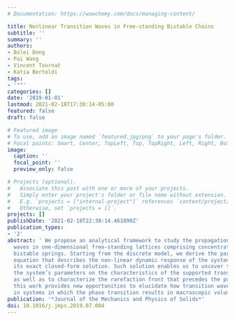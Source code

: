 ```yaml
---
# Documentation: https://wowchemy.com/docs/managing-content/

title: Nonlinear Transition Waves in Free-standing Bistable Chains
subtitle: ''
summary: ''
authors:
- Bolei Deng
- Pai Wang
- Vincent Tournat
- Katia Bertoldi
tags:
- '""'
categories: []
date: '2019-01-01'
lastmod: 2021-02-18T17:38:14-05:00
featured: false
draft: false

# Featured image
# To use, add an image named `featured.jpg/png` to your page's folder.
# Focal points: Smart, Center, TopLeft, Top, TopRight, Left, Right, BottomLeft, Bottom, BottomRight.
image:
  caption: ''
  focal_point: ''
  preview_only: false

# Projects (optional).
#   Associate this post with one or more of your projects.
#   Simply enter your project's folder or file name without extension.
#   E.g. `projects = ["internal-project"]` references `content/project/deep-learning/index.md`.
#   Otherwise, set `projects = []`.
projects: []
publishDate: '2021-02-18T22:38:14.461890Z'
publication_types:
- '2'
abstract: ' We propose an analytical framework to study the propagation of transition
  waves in one-dimensional free-standing lattices comprising concentrated masses and
  bistable springs. Starting from the discrete model, we derive the partial differential
  equation that describes the non-linear dynamic response of the system and obtain
  its exact closed-form solution. Such solution enables us to uncover the effect of
  the system’s parameters on the characteristics of the supported transition waves
  as well as to characterize the rarefaction front that precedes the pulse. As such,
  this work provides new opportunities to elucidate how transition waves propagate
  in systems in which the phase transition results in macroscopic volumetric changes.'
publication: '*Journal of the Mechanics and Physics of Solids*'
doi: 10.1016/j.jmps.2019.07.004
---
```

